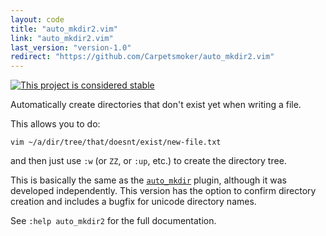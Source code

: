 ```yaml
---
layout: code
title: "auto_mkdir2.vim"
link: "auto_mkdir2.vim"
last_version: "version-1.0"
redirect: "https://github.com/Carpetsmoker/auto_mkdir2.vim"
---
```


[![This project is considered stable](https://img.shields.io/badge/Status-stable-green.svg)](https://arp242.net/status/stable)

Automatically create directories that don't exist yet when writing a file.

This allows you to do:

    vim ~/a/dir/tree/that/doesnt/exist/new-file.txt

and then just use `:w` (or `ZZ`, or `:up`, etc.) to create the directory tree.

This is basically the same as the [`auto_mkdir`](http://www.vim.org/scripts/script.php?script_id=3352)
plugin, although it was developed independently. This version has the option to
confirm directory creation and includes a bugfix for unicode directory names.

See `:help auto_mkdir2` for the full documentation.
